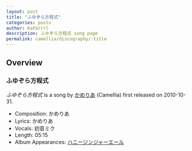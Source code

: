 ```yaml
---
layout: post
title: "ふゆぞら方程式"
categories: posts
author: KatGrrrl
description: ふゆぞら方程式 song page
permalink: camellia/discography/:title
---
```


## Overview

### ふゆぞら方程式

*ふゆぞら方程式* is a song by [かめりあ](<{% link postsWiki/_posts/2023-12-10-camellia.md %}>) (Camellia) first released on 2010-10-31.

* Composition: かめりあ
* Lyrics: かめりあ
* Vocals: 初音ミク
* Length: 05:15
* Album Appearances: [ハニージンジャーエール](<{% link postsInclude/_posts/camellia/albums/honey-ginjer-ale/2023-12-06-honey-ginjer-ale.md %}>)
